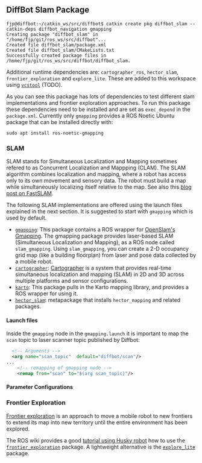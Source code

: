## DiffBot Slam Package

```console
fjp@diffbot:~/catkin_ws/src/diffbot$ catkin create pkg diffbot_slam --catkin-deps diffbot_navigation gmapping
Creating package "diffbot_slam" in "/home/fjp/git/ros_ws/src/diffbot"...
Created file diffbot_slam/package.xml
Created file diffbot_slam/CMakeLists.txt
Successfully created package files in /home/fjp/git/ros_ws/src/diffbot/diffbot_slam.
```

Additional runtime dependencies are: `cartographer_ros`, `hector_slam`, `frontier_exploration` and `explore_lite`. These
are added to this workspace using [`vcstool`](https://github.com/dirk-thomas/vcstool) (TODO).

As you can see this package has lots of dependencies to test different slam implementations and frontier exploration approaches.
To run this package these dependencies need to be installed and are set as `exec_depend` in the `package.xml`. Currently only `gmapping` provides a ROS Noetic Ubuntu package that can be installed directly with:

```console
sudo apt install ros-noetic-gmapping
```

### SLAM

SLAM stands for Simultaneous Localization and Mapping sometimes refered to as Concurrent Localization and Mappping (CLAM). The SLAM algorithm combines localization and mapping, where a robot has access only to its own movement and sensory data. The robot must build a map while simultaneously localizing itself relative to the map. See also this [blog post on FastSLAM](https://fjp.at/posts/slam/fastslam/).

The following SLAM implementations are offered using the launch files explained in the next section. It is suggested to start with `gmapping` which is used by default.

- [`gmapping`](http://wiki.ros.org/gmapping): This package contains a ROS wrapper for [OpenSlam's Gmapping](https://openslam-org.github.io/). 
The gmapping package provides laser-based SLAM (Simultaneous Localization and Mapping), as a ROS node called `slam_gmapping`. 
Using `slam_gmapping`, you can create a 2-D occupancy grid map (like a building floorplan) from laser and pose data collected by a mobile robot.
- [`cartographer`](http://wiki.ros.org/cartographer): [Cartographer](https://google-cartographer-ros.readthedocs.io/en/latest/) is a system that provides real-time simultaneous localization and mapping (SLAM) in 2D and 3D across multiple platforms and sensor configurations.
- [`karto`](http://wiki.ros.org/karto): This package pulls in the Karto mapping library, and provides a ROS wrapper for using it.
- [`hector_slam`](http://wiki.ros.org/hector_slam): metapackage that installs `hector_mapping` and related packages.

#### Launch files


Inside the `gmapping` node in the `gmapping.launch` it is important to map the `scan` topic to laser scanner topic published by Diffbot:

```xml
  <!-- Arguments -->
  <arg name="scan_topic"  default="diffbot/scan"/>
...
    <!-- remapping of gmapping node -->
    <remap from="scan" to="$(arg scan_topic)"/>
```

#### Parameter Configurations


### Frontier Exploration

[Frontier exploration](http://www.robotfrontier.com/papers/cira97.pdf) is an approach to move a mobile robot to new frontiers to extend its 
map into new territory until the entire environment has been explored. 

The ROS wiki provides a good [tutorial using Husky robot](http://wiki.ros.org/husky_navigation/Tutorials/Husky%20Frontier%20Exploration%20Demo) how to use the [`frontier_exploration`](http://wiki.ros.org/frontier_exploration) package. A lightweight alternative is the [`explore_lite`](http://wiki.ros.org/explore_lite) package.
